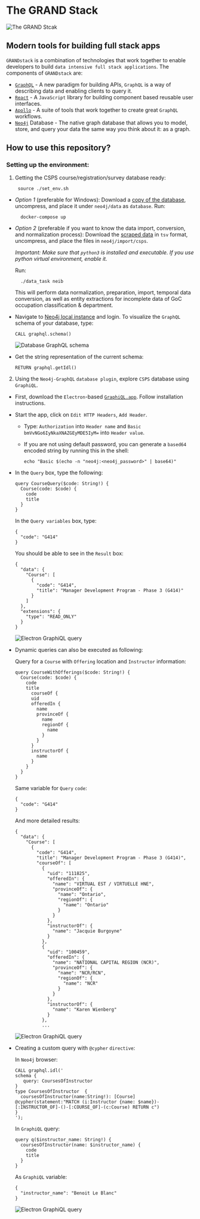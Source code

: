 # The GRAND Stack

![The GRAND Stcak](https://grandstack.io/docs/assets/img/grandstack_architecture.png)

## Modern tools for building full stack apps

`GRANDstack` is a combination of technologies that work together to enable developers to build `data intensive full stack applications`. The components of `GRANDstack` are:

- [`GraphQL`](https://graphql.org/) - A new paradigm for building APIs, `GraphQL` is a way of describing data and enabling clients to query it.
- [`React`](https://reactjs.org/) - A `JavaScript` library for building component based reusable user interfaces.
- [`Apollo`](https://www.apollographql.com) - A suite of tools that work together to create great `GraphQL` workflows.
- [`Neo4j`](https://neo4j.com/) Database - The native graph database that allows you to model, store, and query your data the same way you think about it: as a graph.

## How to use this repository?

### Setting up the environment:

1. Getting the CSPS course/registration/survey database ready:

        source ./set_env.sh

- *Option 1* (preferable for Windows): Download a [copy of the database](https://drive.google.com/open?id=1hq8GLQYRRDwH2oKzeebdxU-kznIiCsAc), uncompress, and place it under `neo4j/data` as `database`. Run:

        docker-compose up

- *Option 2* (preferable if you want to know the data import, conversion, and normalization process): Download the [scraped data](https://drive.google.com/open?id=1L_qXTCLYg_Dc4E4FY9cCZ8_RXHSWDKT-) in `tsv` format, uncompress, and place the files in `neo4j/import/csps`.

  *Important: Make sure that `python3` is installed and executable. If you use python virtual environment, enable it.*

  Run:

        ./data_task neib

  This will perform data normalization, preparation, import, temporal data conversion, as well as entity extractions for incomplete data of GoC occupation classification & department.

- Navigate to [Neo4j local instance](http://localhost:7474) and login. To visualize the `GraphQL` schema of your database, type:

      CALL graphql.schema()

  ![Database GraphQL schema](images/graphql-schema.png)

- Get the string representation of the current schema:

      RETURN graphql.getIdl()

2. Using the `Neo4j-GraphQL` `database plugin`, explore `CSPS` database using `GraphiQL`.

- First, download the `Electron`-based [`GraphiQL.app`](https://electronjs.org/apps/graphiql). Follow installation instructions.

- Start the app, click on `Edit HTTP Headers`, `Add Header`.
  + Type: `Authorization` into `Header name` and `Basic bmVvNGo6IyNkaXNAZGEyMDE5IyM=` into `Header value`.
  + If you are not using default password, you can generate a `based64` encoded string by running this in the shell:

        echo "Basic $(echo -n "neo4j:<neo4j_password>" | base64)"

- In the `Query` box, type the following:

      query CourseQuery($code: String!) {
        Course(code: $code) {
          code
          title
        }
      }
  In the `Query variables` box, type:

      {
        "code": "G414"
      }

  You should be able to see in the `Result` box:

      {
        "data": {
          "Course": [
            {
              "code": "G414",
              "title": "Manager Development Program - Phase 3 (G414)"
            }
          ]
        },
        "extensions": {
          "type": "READ_ONLY"
        }
      }

  ![Electron GraphiQL query](images/electron-graphiql.png)

- Dynamic queries can also be executed as following:

  Query for a `Course` with `Offering` location and `Instructor` information:

      query CourseWithOfferings($code: String!) {
        Course(code: $code) {
          code
          title
      		courseOf {
            uid
            offeredIn {
              name
              provinceOf {
                name
                regionOf {
                  name
                }
              }
            }
            instructorOf {
              name
            }
          }
        }
      }

  Same variable for `Query` `code`:

      {
        "code": "G414"
      }

  And more detailed results:

      {
        "data": {
          "Course": [
            {
              "code": "G414",
              "title": "Manager Development Program - Phase 3 (G414)",
              "courseOf": [
                {
                  "uid": "111825",
                  "offeredIn": {
                    "name": "VIRTUAL EST / VIRTUELLE HNE",
                    "provinceOf": {
                      "name": "Ontario",
                      "regionOf": {
                        "name": "Ontario"
                      }
                    }
                  },
                  "instructorOf": {
                    "name": "Jacquie Burgoyne"
                  }
                },
                {
                  "uid": "100459",
                  "offeredIn": {
                    "name": "NATIONAL CAPITAL REGION (NCR)",
                    "provinceOf": {
                      "name": "NCR/RCN",
                      "regionOf": {
                        "name": "NCR"
                      }
                    }
                  },
                  "instructorOf": {
                    "name": "Karen Wienberg"
                  }
                },  
                ...
  ![Electron GraphiQL query](images/graphiql-custom-query.png)

- Creating a custom query with `@cypher` `directive`:

  In `Neo4j` browser:

      CALL graphql.idl('
      schema {
         query: CoursesOfInstructor
      }
      type CoursesOfInstructor  {
        coursesOfInstructor(name:String!): [Course] @cypher(statement:"MATCH (i:Instructor {name: $name})-[:INSTRUCTOR_OF]-()-[:COURSE_OF]-(c:Course) RETURN c")
      }
      ');

  In `GraphiQL` query:

      query q($instructor_name: String!) {
        coursesOfInstructor(name: $instructor_name) {
          code
          title
        }
      }

  As `GraphiQL` variable:

      {
        "instructor_name": "Benoit Le Blanc"
      }

  ![Electron GraphiQL query](images/graphiql-instructor-courses.png)

